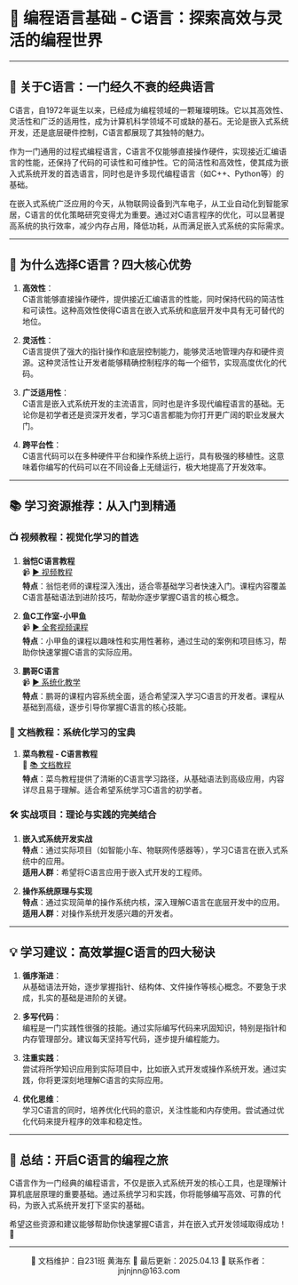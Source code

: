 # 🚀 编程语言基础 - C语言：探索高效与灵活的编程世界

---

## 🌟 关于C语言：一门经久不衰的经典语言

C语言，自1972年诞生以来，已经成为编程领域的一颗璀璨明珠。它以其高效性、灵活性和广泛的适用性，成为计算机科学领域不可或缺的基石。无论是嵌入式系统开发，还是底层硬件控制，C语言都展现了其独特的魅力。

作为一门通用的过程式编程语言，C语言不仅能够直接操作硬件，实现接近汇编语言的性能，还保持了代码的可读性和可维护性。它的简洁性和高效性，使其成为嵌入式系统开发的首选语言，同时也是许多现代编程语言（如C++、Python等）的基础。

在嵌入式系统广泛应用的今天，从物联网设备到汽车电子，从工业自动化到智能家居，C语言的优化策略研究变得尤为重要。通过对C语言程序的优化，可以显著提高系统的执行效率，减少内存占用，降低功耗，从而满足嵌入式系统的实际需求。

---

## 🎯 为什么选择C语言？四大核心优势

1. **高效性**：  
   C语言能够直接操作硬件，提供接近汇编语言的性能，同时保持代码的简洁性和可读性。这种高效性使得C语言在嵌入式系统和底层开发中具有无可替代的地位。

2. **灵活性**：  
   C语言提供了强大的指针操作和底层控制能力，能够灵活地管理内存和硬件资源。这种灵活性让开发者能够精确控制程序的每一个细节，实现高度优化的代码。

3. **广泛适用性**：  
   C语言是嵌入式系统开发的主流语言，同时也是许多现代编程语言的基础。无论你是初学者还是资深开发者，学习C语言都能为你打开更广阔的职业发展大门。

4. **跨平台性**：  
   C语言代码可以在多种硬件平台和操作系统上运行，具有极强的移植性。这意味着你编写的代码可以在不同设备上无缝运行，极大地提高了开发效率。

---

## 📚 学习资源推荐：从入门到精通

### 📺 视频教程：视觉化学习的首选

1. **翁恺C语言教程**  
   📹 [▶ 视频教程](https://www.bilibili.com/video/BV1dr4y1n7vA/?spm_id_from=333.337.search-card.all.click)  
   **特点**：翁恺老师的课程深入浅出，适合零基础学习者快速入门。课程内容覆盖C语言基础语法到进阶技巧，帮助你逐步掌握C语言的核心概念。

2. **鱼C工作室-小甲鱼**  
   📹 [▶ 全套视频课程](https://www.bilibili.com/video/BV17s411N78s/?spm_id_from=333.337.search-card.all.click)  
   **特点**：小甲鱼的课程以趣味性和实用性著称，通过生动的案例和项目练习，帮助你快速掌握C语言的实际应用。

3. **鹏哥C语言**  
   📹 [▶ 系统化教学](https://www.bilibili.com/video/BV1Vm4y1r7jY?p=5&vd_source=0bd1e74e0fe7e200ff74a89bbb96cc11)  
   **特点**：鹏哥的课程内容系统全面，适合希望深入学习C语言的开发者。课程从基础到高级，逐步引导你掌握C语言的核心技能。

### 📖 文档教程：系统化学习的宝典

1. **菜鸟教程 - C语言教程**  
   📖 [📚 文档教程](https://www.runoob.com/cprogramming/c-tutorial.html)  
   **特点**：菜鸟教程提供了清晰的C语言学习路径，从基础语法到高级应用，内容详尽且易于理解。适合希望系统学习C语言的初学者。

### 🛠️ 实战项目：理论与实践的完美结合

1. **嵌入式系统开发实战**  
   **特点**：通过实际项目（如智能小车、物联网传感器等），学习C语言在嵌入式系统中的应用。  
   **适用人群**：希望将C语言应用于嵌入式开发的工程师。

2. **操作系统原理与实现**  
   **特点**：通过实现简单的操作系统内核，深入理解C语言在底层开发中的应用。  
   **适用人群**：对操作系统开发感兴趣的开发者。

---

## 💡 学习建议：高效掌握C语言的四大秘诀

1. **循序渐进**：  
   从基础语法开始，逐步掌握指针、结构体、文件操作等核心概念。不要急于求成，扎实的基础是进阶的关键。

2. **多写代码**：  
   编程是一门实践性很强的技能。通过实际编写代码来巩固知识，特别是指针和内存管理部分。建议每天坚持写代码，逐步提升编程能力。

3. **注重实践**：  
   尝试将所学知识应用到实际项目中，比如嵌入式开发或操作系统开发。通过实践，你将更深刻地理解C语言的实际应用。

4. **优化思维**：  
   学习C语言的同时，培养优化代码的意识，关注性能和内存使用。尝试通过优化代码来提升程序的效率和稳定性。

---

## 🎯 总结：开启C语言的编程之旅

C语言作为一门经典的编程语言，不仅是嵌入式系统开发的核心工具，也是理解计算机底层原理的重要基础。通过系统学习和实践，你将能够编写高效、可靠的代码，为嵌入式系统开发打下坚实的基础。

希望这些资源和建议能够帮助你快速掌握C语言，并在嵌入式开发领域取得成功！🌟

---

<div align="center">
🎨 文档维护：自231班 黄海东 
📅 最后更新：2025.04.13  
📧 联系作者：jnjnjnn@163.com
</div>